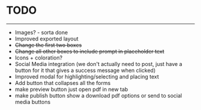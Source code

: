 # TODO
-------------
- Images? - sorta done
- Improved exported layout
- ~~Change the first two boxes~~
- ~~Change all other boxes to include prompt in placeholder text~~
- Icons + coloration?
- Social Media integration (we don't actually need to post, just have a button for it that gives a success message when clicked)
- Improved modal for highlighting/selecting and placing text
- Add button that collapses all the forms
- make preview button just open pdf in new tab
- make publish button show a download pdf options or send to social media buttons
